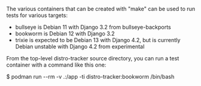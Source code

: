 The various containers that can be created with "make" can be used to run
tests for various targets:

- bullseye is Debian 11 with Django 3.2 from bullseye-backports
- bookworm is Debian 12 with Django 3.2
- trixie is expected to be Debian 13 with Django 4.2, but is currently
  Debian unstable with Django 4.2 from experimental

From the top-level distro-tracker source directory, you can run a test
container with a command like this one:

$ podman run --rm -v .:/app -ti distro-tracker:bookworm /bin/bash
